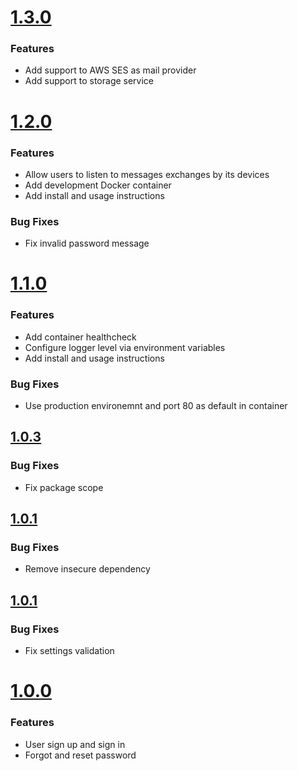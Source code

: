 # [1.3.0](https://github.com/CESARBR/knot-cloud-authenticator/compare/v1.2.0...v1.3.0)

### Features

- Add support to AWS SES as mail provider
- Add support to storage service

# [1.2.0](https://github.com/CESARBR/knot-cloud-authenticator/compare/v1.1.0...v1.2.0)

### Features

- Allow users to listen to messages exchanges by its devices
- Add development Docker container
- Add install and usage instructions

### Bug Fixes

- Fix invalid password message

# [1.1.0](https://github.com/CESARBR/knot-cloud-authenticator/compare/v1.0.3...v1.1.0)

### Features

- Add container healthcheck
- Configure logger level via environment variables
- Add install and usage instructions

### Bug Fixes

- Use production environemnt and port 80 as default in container

## [1.0.3](https://github.com/CESARBR/knot-cloud-authenticator/compare/v1.0.2...v1.0.3)

### Bug Fixes

- Fix package scope

## [1.0.1](https://github.com/CESARBR/knot-cloud-authenticator/compare/v1.0.1...v1.0.2)

### Bug Fixes

- Remove insecure dependency

## [1.0.1](https://github.com/CESARBR/knot-cloud-authenticator/compare/v1.0.0...v1.0.1)

### Bug Fixes

- Fix settings validation

# [1.0.0](https://github.com/CESARBR/knot-cloud-authenticator/compare/edf7439...v1.0.0)

### Features

- User sign up and sign in
- Forgot and reset password